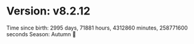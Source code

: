 # Version: v8.2.12
Time since birth: 2995 days, 71881 hours, 4312860 minutes, 258771600 seconds
Season: Autumn 🍁
